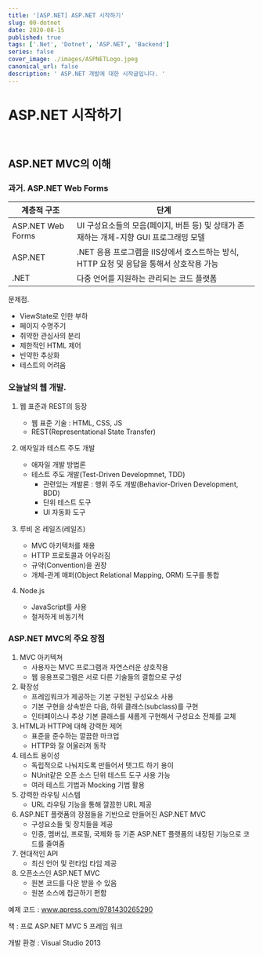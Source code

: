 ```yaml
---
title: '[ASP.NET] ASP.NET 시작하기'
slug: 00-dotnet
date: 2020-08-15
published: true
tags: ['.Net', 'Dotnet', 'ASP.NET', 'Backend']
series: false
cover_image: ./images/ASPNETLogo.jpeg
canonical_url: false
description: ' ASP.NET 개발에 대한 시작글입니다. '
---
```


# ASP.NET 시작하기

<br/>

## ASP.NET MVC의 이해

### 과거. ASP.NET Web Forms

| 계층적 구조       | 단계                                                                                     |
| ----------------- | ---------------------------------------------------------------------------------------- |
| ASP.NET Web Forms | UI 구성요소들의 모음(페이지, 버튼 등) 및 상태가 존재하는 개체-지향 GUI 프로그래밍 모델   |
| ASP.NET           | .NET 응용 프로그램을 IIS상에서 호스트하는 방식, HTTP 요청 및 응답을 통해서 상호작용 가능 |
| .NET              | 다중 언어를 지원하는 관리되는 코드 플랫폼                                                |

문제점.

- ViewState로 인한 부하
- 페이지 수명주기
- 취약한 관심사의 분리
- 제한적인 HTML 제어
- 빈약한 추상화
- 테스트의 어려움

### 오늘날의 웹 개발.

1. 웹 표준과 REST의 등장

   - 웹 표준 기술 : HTML, CSS, JS
   - REST(Representational State Transfer)

2. 애자일과 테스트 주도 개발

   - 애자일 개발 방법론
   - 테스트 주도 개발(Test-Driven Developmnet, TDD)
     - 관련있는 개발론 : 행위 주도 개발(Behavior-Driven Development, BDD)
     - 단위 테스트 도구
     - UI 자동화 도구

3. 루비 온 레일즈(레일즈)

   - MVC 아키텍처를 채용
   - HTTP 프로토콜과 어우러짐
   - 규약(Convention)을 권장
   - 개체-관계 매퍼(Object Relational Mapping, ORM) 도구를 통합

4. Node.js
   - JavaScript를 사용
   - 철저하게 비동기적

### ASP.NET MVC의 주요 장점

1. MVC 아키텍쳐
   - 사용자는 MVC 프로그램과 자연스러운 상호작용
   - 웹 응용프로그램은 서로 다른 기술들의 결합으로 구성
2. 확장성
   - 프레임워크가 제공하는 기본 구현된 구성요소 사용
   - 기본 구현을 상속받은 다음, 하위 클래스(subclass)를 구현
   - 인터페이스나 추상 기본 클래스를 새롭게 구현해서 구성요소 전체를 교체
3. HTML과 HTTP에 대해 강력한 제어
   - 표준을 준수하는 깔끔한 마크업
   - HTTP와 잘 어울러져 동작
4. 테스트 용이성
   - 독립적으로 나눠지도록 만들어서 텟그트 하기 용이
   - NUnit같은 오픈 소스 단위 테스트 도구 사용 가능
   - 여러 테스트 기법과 Mocking 기법 활용
5. 강력한 라우팅 시스템
   - URL 라우팅 기능을 통해 깔끔한 URL 제공
6. ASP.NET 플랫폼의 장점들을 기반으로 만들어진 ASP.NET MVC
   - 구성요소들 및 장치들을 제공
   - 인증, 멤버십, 프로필, 국제화 등 기존 ASP.NET 플랫폼의 내장된 기능으로 코드를 줄여줌
7. 현대적인 API
   - 최신 언어 및 런타임 타임 제공
8. 오픈소스인 ASP.NET MVC
   - 원본 코드를 다운 받을 수 있음
   - 원본 소스에 접근하기 편함

예제 코드 : www.apress.com/9781430265290

책 : 프로 ASP.NET MVC 5 프레임 워크

개발 환경 : Visual Studio 2013
